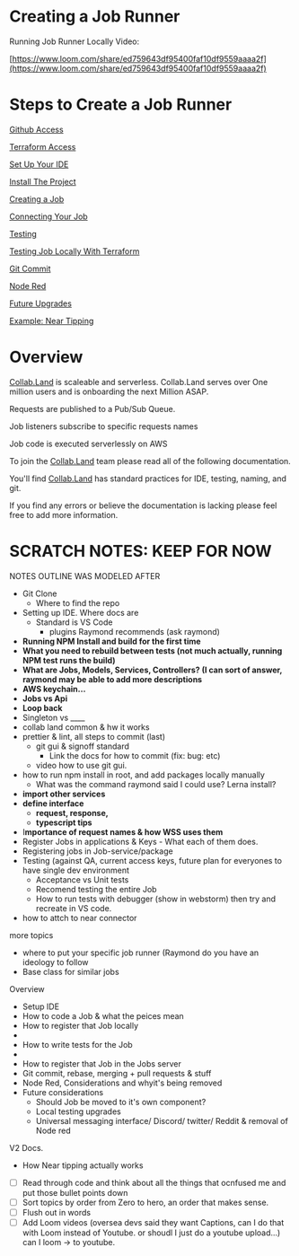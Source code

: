 # Creating a Job Runner

Running Job Runner Locally Video:

[https://www.loom.com/share/ed759643df95400faf10df9559aaaa2f](https://www.loom.com/share/ed759643df95400faf10df9559aaaa2f)

# Steps to Create a Job Runner

[Github Access](./github-access)

[Terraform Access](./terraform-access)

[Set Up Your IDE](./set-up-your-ide)

[Install The Project](./install-the-project)

[Creating a Job](./creating-a-job)

[Connecting Your Job](./connecting-your-job)

[Testing](./testing)

[Testing Job Locally With Terraform](./testing-job-locally-with-terraform)

[Git Commit](./git-commit)

[Node Red](./node-red)

[Future Upgrades](./future-upgrades)

[Example: Near Tipping](./example-near-tipping)

# Overview

[Collab.Land](http://Collab.Land) is scaleable and serverless. Collab.Land serves over One million users and is onboarding the next Million ASAP.

Requests are published to a Pub/Sub Queue.

Job listeners subscribe to specific requests names

Job code is executed serverlessly on AWS 

To join the [Collab.Land](http://Collab.Land) team please read all of the following documentation. 

You'll find [Collab.Land](http://Collab.Land) has standard practices for IDE, testing, naming, and git.  

If you find any errors or believe the documentation is lacking please feel free to add more information.

# SCRATCH NOTES: KEEP FOR NOW

NOTES OUTLINE WAS MODELED AFTER

- Git Clone
    - Where to find the repo
- Setting up IDE. Where docs are
    - Standard is VS Code
        - plugins Raymond recommends (ask raymond)
- **Running NPM Install and build for the first time**
- **What you need to rebuild between tests (not much actually, running NPM test runs the build)**
- **What are Jobs, Models, Services, Controllers? (I can sort of answer, raymond may be able to add more descriptions**
- **AWS keychain...**
- **Jobs vs Api**
- **Loop back**
- Singleton vs ____
- collab land common & hw it works
- prettier & lint, all steps to commit (last)
    - git gui & signoff standard
        - Link the docs for how to commit (fix: bug: etc)
    - video how to use git gui.
- how to run npm install in root, and add packages locally manually
    - What was the command raymond said I could use? Lerna install?
- **import other services**
- **define interface**
    - **request, response,**
    - **typescript tips**
- I**mportance of request names & how WSS uses them**
- Register Jobs in applications & Keys - What each of them does.
- Registering jobs in Job-service/package
- Testing (against QA, current access keys, future plan for everyones to have single dev environment
    - Acceptance vs Unit tests
    - Recomend testing the entire Job
    - How to run tests with debugger (show in webstorm) then try and recreate in VS code.
- how to attch to near connector

more topics

- where to put your specific job runner (Raymond do you have an ideology to follow
- Base class for similar jobs

Overview

- Setup IDE
- How to code a Job & what the peices mean
- How to register that Job locally
- 
- How to write tests for the Job
- 
- How to register that Job in the Jobs server
- Git commit, rebase, merging + pull requests & stuff
- Node Red, Considerations and whyit's being removed
- Future considerations
    - Should Job be moved to it's own component?
    - Local testing upgrades
    - Universal messaging interface/ Discord/ twitter/ Reddit & removal of Node red
    

V2 Docs. 

- How Near tipping actually works

- [ ]  Read through code and think about all the things that ocnfused me and put those bullet points down
- [ ]  Sort topics by order from Zero to hero, an order that makes sense.
- [ ]  Flush out in words
- [ ]  Add Loom videos (oversea devs said they want Captions, can I do that with Loom instead of Youtube.  or shoudl I just do a youtube upload...) can I loom → to youtube.